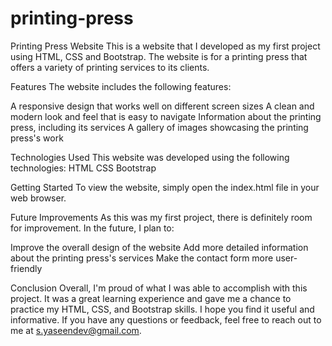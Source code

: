 # printing-press

Printing Press Website
This is a website that I developed as my first project using HTML, CSS and Bootstrap. The website is for a printing press that offers a variety of printing services to its clients.

Features
The website includes the following features:

A responsive design that works well on different screen sizes
A clean and modern look and feel that is easy to navigate
Information about the printing press, including its services
A gallery of images showcasing the printing press's work


Technologies Used
This website was developed using the following technologies:
HTML
CSS
Bootstrap


Getting Started
To view the website, simply open the index.html file in your web browser.

Future Improvements
As this was my first project, there is definitely room for improvement. In the future, I plan to:

Improve the overall design of the website
Add more detailed information about the printing press's services
Make the contact form more user-friendly

Conclusion
Overall, I'm proud of what I was able to accomplish with this project. It was a great learning experience and gave me a chance to practice my HTML, CSS, and Bootstrap skills. I hope you find it useful and informative. If you have any questions or feedback, feel free to reach out to me at s.yaseendev@gmail.com.
